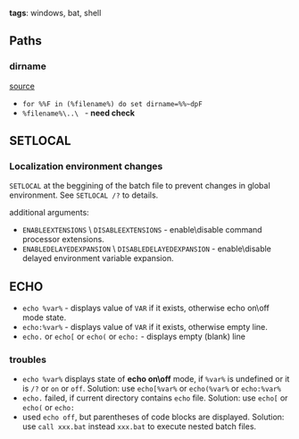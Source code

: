 **tags**: windows, bat, shell

Paths
-----

### dirname

[source](http://stackoverflow.com/questions/778135/how-do-i-get-the-equivalent-of-dirname-in-a-batch-file)
- `for %%F in (%filename%) do set dirname=%%~dpF`
- `%filename%\..\ ` - **need check**


SETLOCAL
--------

### Localization environment changes

`SETLOCAL` at the beggining of the batch file to prevent changes in global environment. See `SETLOCAL /?` to details.

additional arguments:
- `ENABLEEXTENSIONS` \ `DISABLEEXTENSIONS` - enable\disable command processor extensions.
- `ENABLEDELAYEDEXPANSION`  \ `DISABLEDELAYEDEXPANSION` - enable\disable delayed environment variable expansion.

ECHO
----

- `echo %var%` - displays value of `VAR` if it exists, otherwise echo on\off mode state.
- `echo:%var%` - displays value of `VAR` if it exists, otherwise empty line.
- `echo.` or `echo[` or `echo(` or `echo:` - displays empty (blank) line


### troubles

- `echo %var%` displays state of __echo on\off__ mode, if `%var%` is undefined or it is `/?` or `on` or `off`.
Solution: use `echo[%var%` or `echo(%var%` or `echo:%var%`
- `echo.` failed, if current directory contains `echo` file.
Solution: use `echo[` or `echo(` or `echo:`
- used `echo off`, but parentheses of code blocks are displayed.
Solution: use `call xxx.bat` instead `xxx.bat` to execute nested batch files.




